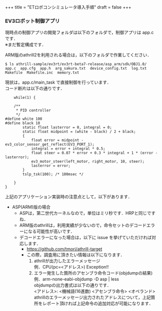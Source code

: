 +++
title = "ETロボコンシミュレータ導入手順"
draft = false
+++

### EV3ロボット制御アプリ

現時点の制御アプリの開発フォルダは以下のフォルダで，制御アプリは app.c です．  
※まだ暫定構成です．

ARM版のathrill2を利用される場合は，以下のフォルダで作業してください．

```
$ ls athrill-sample/ev3rt/ev3rt-beta7-release/asp_arm/sdk/OBJ1.0/
app.c  app.cfg  app.h  arg_sakura.txt  device_config.txt  log.txt  Makefile  Makefile.inc  memory.txt
```

現状は，app.c/main_task で直接制御を行っています．  
コード断片は以下の通りです．

```
    while(1) {

    /**
     * PID controller
     */
#define white 100
#define black 10
        static float lasterror = 0, integral = 0;
        static float midpoint = (white - black) / 2 + black;
        {
            float error = midpoint - ev3_color_sensor_get_reflect(EV3_PORT_1);
            integral = error + integral * 0.5;
            float steer = 0.07 * error + 0.3 * integral + 1 * (error - lasterror);
            ev3_motor_steer(left_motor, right_motor, 10, steer);
            lasterror = error;
        }
        tslp_tsk(100); /* 100msec */

    }
}
```

上記のアプリケーション実装時の注意点として，以下があります．

- ASP(ARM)版の場合
  - ASPは，第二世代カーネルなので，単位はミリ秒です．HRPと同じですね．
  - ARM版のathrillは，利用実績が少ないので，命令セットのデコードエラーになる可能性が高いです．
  - デコードエラーになった場合は，以下に issue を挙げていただければ対応します．
    - https://github.com/tmori/athrill-target
    - この際，調査用に頂きたい情報は以下になります．
        1. athrillが出力したエラーメッセージ  
            例．CPU(pc=<アドレス>) Exception!!
        1. エラー発生した箇所のアセンブラ命令コード(objdumpの結果)  
            例．arm-none-eabi-objdump -D asp | less  
            objdumpの出力書式は以下の通りです．  
            <アドレス>: <機械語(16進数) <アセンブラ命令> <オペランド>  
            athrillのエラーメッセージ出力されたアドレスについて，上記箇所をレポート頂ければ上記命令の追加対応が可能になります．